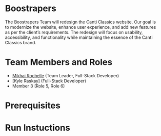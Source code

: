 # Boostrapers

The Boostrapers Team will redesign the Canti Classics website. Our goal is to modernize the website, enhance user experience, and add new features as per the client’s requirements. The redesign will focus on usability, accessibility, and functionality while maintaining the essence of the Canti Classics brand.

# Team Members and Roles

* [Mikhai Rochelle](https://github.com/mrochelle23/CIS350-HW2-Rochelle) (Team Leader, Full-Stack Developer)
* [Kyle Raskay] (Full-Stack Developer)
* Member 3 (Role 5, Role 6)

# Prerequisites

# Run Instuctions
